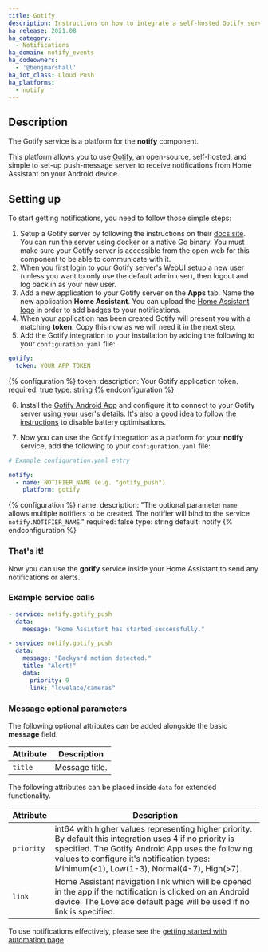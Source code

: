 ```yaml
---
title: Gotify
description: Instructions on how to integrate a self-hosted Gotify service with your Home Assistant notifications.
ha_release: 2021.08
ha_category:
  - Notifications
ha_domain: notify_events
ha_codeowners:
  - '@benjmarshall'
ha_iot_class: Cloud Push
ha_platforms:
  - notify
---
```


## Description

The Gotify service is a platform for the **notify** component.

This platform allows you to use [Gotify](https://gotify.net/), an open-source, self-hosted, and simple to set-up push-message server to receive notifications from Home Assistant on your Android device.

## Setting up

To start getting notifications, you need to follow those simple steps:

1. Setup a Gotify server by following the instructions on their [docs site](https://gotify.net/docs/install). You can run the server using docker or a native Go binary. You must make sure your Gotify server is accessible from the open web for this component to be able to communicate with it.
2. When you first login to your Gotify server's WebUI setup a new user (unless you want to only use the default admin user), then logout and log back in as your new user.
3. Add a new application to your Gotify server on the **Apps** tab. Name the new application **Home Assistant**. You can upload the [Home Assistant logo](https://github.com/home-assistant/brands/raw/master/core_integrations/_homeassistant/icon.png) in order to add badges to your notifications.
4. When your application has been created Gotify will present you with a matching **token**. Copy this now as we will need it in the next step.
5. Add the Gotify integration to your installation by adding the following to your `configuration.yaml` file:

```yaml
gotify:
  token: YOUR_APP_TOKEN
```

{% configuration %}
token:
  description: Your Gotify application token.
  required: true
  type: string
{% endconfiguration %}

6. Install the [Gotify Android App](https://github.com/gotify/android) and configure it to connect to your Gotify server using your user's details. It's also a good idea to [follow the instructions](https://github.com/gotify/android#disable-battery-optimization) to disable battery optimisations.

7. Now you can use the Gotify integration as a platform for your **notify** service, add the following to your `configuration.yaml` file:

```yaml
# Example configuration.yaml entry

notify:
  - name: NOTIFIER_NAME (e.g. "gotify_push")
    platform: gotify
```

{% configuration %}
name:
  description: "The optional parameter `name` allows multiple notifiers to be created. The notifier will bind to the service `notify.NOTIFIER_NAME`."
  required: false
  type: string
  default: notify
{% endconfiguration %}

### That's it!

Now you can use the **gotify** service inside your Home Assistant to send any notifications or alerts.

### Example service calls

```yaml
- service: notify.gotify_push
  data:
    message: "Home Assistant has started successfully."
```

```yaml
- service: notify.gotify_push
  data:
    message: "Backyard motion detected."
    title: "Alert!"
    data:
      priority: 9
      link: "lovelace/cameras"
```

### Message optional parameters
The following optional attributes can be added alongside the basic **message** field.

| Attribute  | Description
| ---------- | -----------
| `title`    | Message title.

The following attributes can be placed inside `data` for extended functionality.

| Attribute  | Description
| ---------- | -----------
| `priority` | int64 with higher values representing higher priority. By default this integration uses 4 if no priority is specified. The Gotify Android App uses the following values to configure it's notification types: Minimum(<1), Low(1-3), Normal(4-7), High(>7).
| `link`   | Home Assistant navigation link which will be opened in the app if the notification is clicked on an Android device. The Lovelace default page will be used if no link is specified.

To use notifications effectively, please see the [getting started with automation page](/getting-started/automation/).
